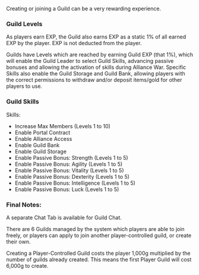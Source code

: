 Creating or joining a Guild can be a very rewarding experience.

### Guild Levels
As players earn EXP, the Guild also earns EXP as a static 1% of all earned EXP by the player. EXP is not deducted from the player.

Guilds have Levels which are reached by earning Guild EXP (that 1%), which will enable the Guild Leader to select Guild Skills, advancing passive bonuses and allowing the activation of skills during Alliance War. Specific Skills also enable the Guild Storage and Guild Bank, allowing players with the correct permissions to withdraw and/or deposit items/gold for other players to use.

### Guild Skills
Skills:

- Increase Max Members (Levels 1 to 10)
- Enable Portal Contract
- Enable Alliance Access
- Enable Guild Bank
- Enable Guild Storage
- Enable Passive Bonus: Strength (Levels 1 to 5)
- Enable Passive Bonus: Agility (Levels 1 to 5)
- Enable Passive Bonus: Vitality (Levels 1 to 5)
- Enable Passive Bonus: Dexterity (Levels 1 to 5)
- Enable Passive Bonus: Intelligence (Levels 1 to 5)
- Enable Passive Bonus: Luck (Levels 1 to 5)


### Final Notes:
A separate Chat Tab is available for Guild Chat.

There are 6 Guilds managed by the system which players are able to join freely, or players can apply to join another player-controlled guild, or create their own.

Creating a Player-Controlled Guild costs the player 1,000g multiplied by the number of guilds already created. This means the first Player Guild will cost 6,000g to create.
